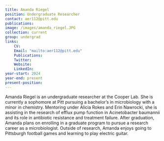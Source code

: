 ```yaml
---
title: Amanda Riegel
position: Undergraduate Researcher
contact: aer112@pitt.edu
publications: 
image: /images/amanda_riegel.JPG
collection: current
group: undergrad
links:
    CV:
    Email: "mailto:aer112@pitt.edu"
    Publications:
    Twitter:
    Website:
    LinkedIn:
year-start: 2024
year-end: present
present-position:
---
```

Amanda Riegel is an undergraduate researcher at the Cooper Lab. She is currently a sophomore at Pitt pursuing a bachelor’s in microbiology with a minor in chemistry. Mentoring under Alicia Rokes and Erin Nawrocki, she is assisting in the research of efflux pump function in Acinetobacter baumannii and its role in antibiotic resistance and treatment failure. After graduation, Amanda plans on enrolling in a graduate program to pursue a research career as a microbiologist. Outside of research, Amanda enjoys going to Pittsburgh football games and learning to play electric guitar.